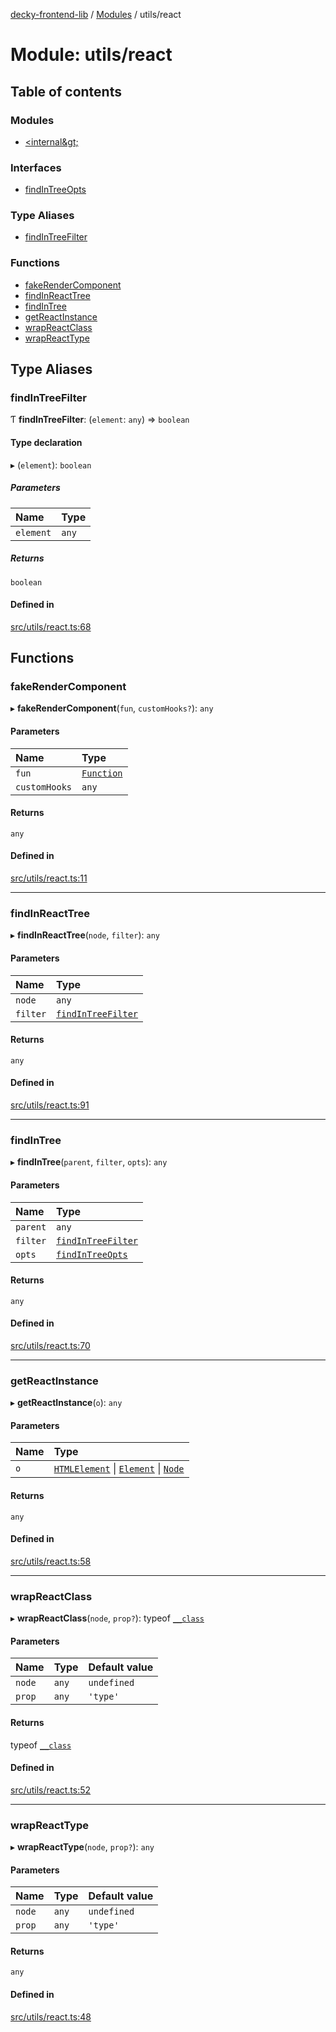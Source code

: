 [decky-frontend-lib](../README.md) / [Modules](../modules.md) / utils/react

# Module: utils/react

## Table of contents

### Modules

- [&lt;internal\&gt;](utils_react._internal_.md)

### Interfaces

- [findInTreeOpts](../interfaces/utils_react.findInTreeOpts.md)

### Type Aliases

- [findInTreeFilter](utils_react.md#findintreefilter)

### Functions

- [fakeRenderComponent](utils_react.md#fakerendercomponent)
- [findInReactTree](utils_react.md#findinreacttree)
- [findInTree](utils_react.md#findintree)
- [getReactInstance](utils_react.md#getreactinstance)
- [wrapReactClass](utils_react.md#wrapreactclass)
- [wrapReactType](utils_react.md#wrapreacttype)

## Type Aliases

### findInTreeFilter

Ƭ **findInTreeFilter**: (`element`: `any`) => `boolean`

#### Type declaration

▸ (`element`): `boolean`

##### Parameters

| Name | Type |
| :------ | :------ |
| `element` | `any` |

##### Returns

`boolean`

#### Defined in

[src/utils/react.ts:68](https://github.com/SteamDeckHomebrew/decky-frontend-lib/blob/e167ef5/src/utils/react.ts#L68)

## Functions

### fakeRenderComponent

▸ **fakeRenderComponent**(`fun`, `customHooks?`): `any`

#### Parameters

| Name | Type |
| :------ | :------ |
| `fun` | [`Function`]( https://developer.mozilla.org/en-US/docs/Web/JavaScript/Reference/Global_Objects/Function ) |
| `customHooks` | `any` |

#### Returns

`any`

#### Defined in

[src/utils/react.ts:11](https://github.com/SteamDeckHomebrew/decky-frontend-lib/blob/e167ef5/src/utils/react.ts#L11)

___

### findInReactTree

▸ **findInReactTree**(`node`, `filter`): `any`

#### Parameters

| Name | Type |
| :------ | :------ |
| `node` | `any` |
| `filter` | [`findInTreeFilter`](utils_react.md#findintreefilter) |

#### Returns

`any`

#### Defined in

[src/utils/react.ts:91](https://github.com/SteamDeckHomebrew/decky-frontend-lib/blob/e167ef5/src/utils/react.ts#L91)

___

### findInTree

▸ **findInTree**(`parent`, `filter`, `opts`): `any`

#### Parameters

| Name | Type |
| :------ | :------ |
| `parent` | `any` |
| `filter` | [`findInTreeFilter`](utils_react.md#findintreefilter) |
| `opts` | [`findInTreeOpts`](../interfaces/utils_react.findInTreeOpts.md) |

#### Returns

`any`

#### Defined in

[src/utils/react.ts:70](https://github.com/SteamDeckHomebrew/decky-frontend-lib/blob/e167ef5/src/utils/react.ts#L70)

___

### getReactInstance

▸ **getReactInstance**(`o`): `any`

#### Parameters

| Name | Type |
| :------ | :------ |
| `o` | [`HTMLElement`]( https://developer.mozilla.org/en-US/docs/Web/API/HTMLElement ) \| [`Element`]( https://developer.mozilla.org/en-US/docs/Web/API/Element ) \| [`Node`]( https://developer.mozilla.org/en-US/docs/Web/API/Node ) |

#### Returns

`any`

#### Defined in

[src/utils/react.ts:58](https://github.com/SteamDeckHomebrew/decky-frontend-lib/blob/e167ef5/src/utils/react.ts#L58)

___

### wrapReactClass

▸ **wrapReactClass**(`node`, `prop?`): typeof [`__class`](../classes/utils_react._internal_.__class.md)

#### Parameters

| Name | Type | Default value |
| :------ | :------ | :------ |
| `node` | `any` | `undefined` |
| `prop` | `any` | `'type'` |

#### Returns

typeof [`__class`](../classes/utils_react._internal_.__class.md)

#### Defined in

[src/utils/react.ts:52](https://github.com/SteamDeckHomebrew/decky-frontend-lib/blob/e167ef5/src/utils/react.ts#L52)

___

### wrapReactType

▸ **wrapReactType**(`node`, `prop?`): `any`

#### Parameters

| Name | Type | Default value |
| :------ | :------ | :------ |
| `node` | `any` | `undefined` |
| `prop` | `any` | `'type'` |

#### Returns

`any`

#### Defined in

[src/utils/react.ts:48](https://github.com/SteamDeckHomebrew/decky-frontend-lib/blob/e167ef5/src/utils/react.ts#L48)
